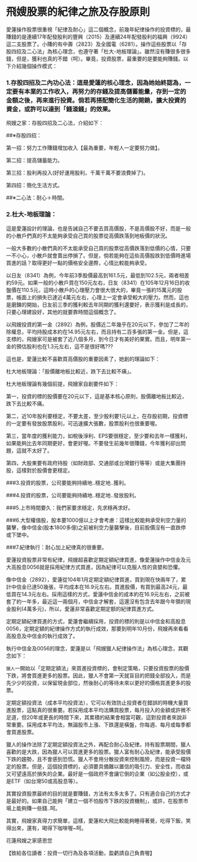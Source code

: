 # 飛嫂股票的紀律之旅及存股原則

愛蓮操作股票很重視「紀律及耐心」這二個概念，前幾年紀律操作的投資標的，最賺錢的是連續17年配發股利的豐興（2015）及連續24年配發股利的福興（9924）這二支股票了。小賺的有中壽（2823）及全國電（6281）。操作這些股票以「存股四招及二心法」為核心理念，也遵守著「杜大-地板理論」。雖然沒有賺很多很多錢，但是，獲利也真的不錯（呵）。畢竟，投資股票，最重要的是要能夠賺錢。以下介紹幾個操作模式：

### 1.存股四招及二內功心法：這是愛蓮的核心理念，因為她始終認為，一定要有本業的工作收入，再努力的存錢及提高儲蓄能量，存到一定的金額之後，再來進行投資。倘若再搭配簡化生活的開銷，擴大投資的資金，或許可以達到「錢滾錢」的效果。

飛嫂之家：存股四招及二心法，介紹如下：

##※存股四招：

第一招：努力工作賺錢增加收入【最為重要，年輕人一定要努力做】。

第二招：提高儲蓄能力。

第三招：股利再投入(好好運用股利，千萬千萬不要浪費掉了)。

第四招：簡化生活方式。

##※二心法：耐心＋時間。

### 2.杜大-地板理論：

這是愛蓮設計的理論，也是告誡自己不要去買高價股，不是高價股不好，而是一般的小散戶們真的不太能夠承受自己買的股票從高價跌落到地板價的狀況。

一般大多數的小散們真的不太能承受自己買的股票從高價跌落到低價的心情，只要一不小心，小散戶就會賣出停損了。但是，倘若能夠在這些高價股跌到低價時進場買進的話？取得更好一點的價格安全邊際，心情比較能夠承受。

以日友（8341）為例，今年前3季股價最高到161.5元，最低到102.5元，兩者相差約59元。如果一般的小散戶買在150元左右，日友（8341）在105年12月16日的收盤價在110.5元，這時小散戶的心理壓力會很大很大的，畢竟一張約15萬元的股票，帳面上的損失已達近4萬元左右，心理上一定會承受較大的壓力。然而，這也是磨鍊的開始，日友前三季的獲利較去年同期的獲利還要好，表示獲利是成長的，只要心理建設好，其他的就要靠時間這個概念了。

以飛嫂投資的第一金（2892）為例，股價近二年幾乎在20元以下，參加了二年的除權息，平均持股成本約在14.95元左右，而且持有二百多張的第一金。但是，這支標的，飛嫂家可是被套了近八個多月，到今日才有美好的果實。而且，明年第一金的預估股利也在1.3元左右，這不是很好嗎???

這也是，愛蓮比較不喜歡買高價股的重要因素了，她創的理論如下：

杜大地板理論：｢股價離地板比較近，跌下去比較不痛｣。

杜大地板理論有幾個前提，飛嫂家自創要件如下：

第一，投資的標的股價要在20元以下，這是基本核心原則，股價離地板比較近，跌下去比較不痛。

第二，近10年股利要穩定，不要太差，至少股利要1元以上，在存股初期，投資標的一定要有發放股票股利，可迅速擴大張數，股票股利也很重要喔。

第三，當年度的獲利能力，如稅後淨利、EPS要很穩定，至少要和去年一樣獲利，如果能夠比去年同期更好，會更好喔。不要發生前幾年很賺錢，今年獲利卻出問題，這就不太好了。

第四，大股東要有政府持股（如財政部、交通部或台灣銀行等等）或是大集團持股，這樣對於股價會更穩定。

###3.投資的股票，公司要能夠持續地..穩定地..獲利。

###4.投資的股票，公司要能夠持續地..穩定地..發放股利。

###5.上市時間要久：我們家要求穩定，先求穩再求好。

###6.大型權值股，股本要1000億以上才會考慮：這樣比較能夠承受利空力量的襲擊，像中信金(股本1800多億)之前被利空力量襲擊後，目前股價沒有一直跌停或下墜中。

###7.紀律執行：耐心加上紀律真的很重要。

愛蓮投資股票非常有紀律，飛嫂超喜歡定期定額紀律買進，像愛蓮操作中信金及元大高股息0056就是採用紀律方式買進，因為紀律可以克服人性的貪婪和恐懼。

像中信金（2892），愛蓮從104年1月定期定額纪律買進，買到現在快兩年了，累計中信金已達50幾張，平均成本在16.9元左右。買進股價，有買到最高24元，最低買在14.3元左右。採用這樣的方式，愛蓮中信金的成本約在16.9元左右，之前被套了約一年多，最近這一兩個月，中信金才解套，這還沒有包含去年跟今年領的現金股利(4萬多元)，所以，愛蓮非常喜歡定期定额的紀律買進方式。

定期定額紀律買進的方式，愛蓮會繼續採用，投資的標的則是以中信金和高股息0056，定期定額的紀律操作方式的執行成效，那要到明年10月份，飛嫂再來看看高股息及中信金的執行成效了。

執行中信金及0056的理念，愛蓮是以「飛嫂獵人紀律操作法」為核心理念，其觀念如下：

`獵人`一開始以「定期定額法」來買進投資標的，會制定策略，只要投資股票的股價下跌，將會買進更多的股票。因此，獵人不會第一天就盲目的把錢全部投入，而是先少少的投資，以保留現金部位，然後耐心的等待未來以更好的價格買進更多的股票。

定期定額投資法（成本平均投資法），它可以有效防止投資者在錯誤的時機大量買進股票，這點真的很重要。若採用成本平均法購買股票，每月投入的金額或許微不足道，但20年或更長的時間下來，其累積的結果會相當可觀，這對投資者來說非常重要。採用成本平均法，無論股市上漲、下跌還是橫盤，你每週、每月或每季都會買進股票。

獵人的操作法除了定期定額投資法之外，再配合耐心及紀律。持有股票期間，獵人喜歡的是大跌，因為獵人可以買進更多的股票。獵人富有耐心及紀律，能承受股價下跌的趨勢，且不會感到恐慌。獵人不會用分散投資來控制風險，而是投資一檔特定的股票。但是，這個投資標的，必須要具備難以置信的吸引力、安全性，而收益又可望遠高於損失的企業。最好是一個政府不會讓它倒的企業（如公股金控），或是ETF（如台灣50或高股息等）。

其實投資股票最終的目的就是要賺錢，方法有太多太多了。只有適合自己的方式才是最好的。如果自己能夠「建立一個不怕股市下跌的投資機制」，或許，在股票市場上能夠賺一些錢..呵。

其實，飛嫂家真得力求簡單，這樣，愛蓮和大飛比較能夠睡得著覺，吃得下飯，笑得出來，還有，喝得下咖啡喔~呵。

花蓮飛嫂之家感恩您

【致給各位讀者：投資一切行為及各項活動，盈虧請自己負責喔】